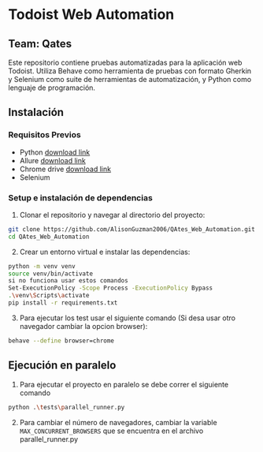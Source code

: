 # Todoist Web Automation
## Team: Qates
Este repositorio contiene pruebas automatizadas para la aplicación web Todoist. Utiliza Behave como herramienta de pruebas con formato Gherkin y Selenium como suite de herramientas de automatización, y Python como lenguaje de programación.
## Instalación
### Requisitos Previos
- Python [download link](https://www.python.org/downloads/)
- Allure [download link](https://allurereport.org/docs/install/)
- Chrome drive [download link](https://googlechromelabs.github.io/chrome-for-testing/#stable)
- Selenium 
### Setup e instalación de dependencias
1. Clonar el repositorio y navegar al directorio del proyecto:
```bash
git clone https://github.com/AlisonGuzman2006/QAtes_Web_Automation.git
cd QAtes_Web_Automation
```
2. Crear un entorno virtual e instalar las dependencias:


```bash
python -m venv venv
source venv/bin/activate
si no funciona usar estos comandos 
Set-ExecutionPolicy -Scope Process -ExecutionPolicy Bypass
.\venv\Scripts\activate
pip install -r requirements.txt
 ```
3. Para ejecutar los test usar el siguiente comando (Si desa usar otro navegador cambiar la opcion browser):
```bash
behave --define browser=chrome
 ``` 
## Ejecución en paralelo
 1. Para ejecutar el proyecto en paralelo se debe correr el siguiente comando
 ```bash
python .\tests\parallel_runner.py
```
2. Para cambiar el número de navegadores, cambiar la variable `MAX_CONCURRENT_BROWSERS` que se encuentra en el archivo parallel_runner.py
